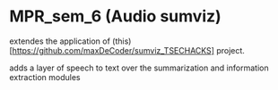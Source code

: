 # MPR_sem_6 (Audio sumviz)

extendes the application of (this)[https://github.com/maxDeCoder/sumviz_TSECHACKS] project.

adds a layer of speech to text over the summarization and information extraction modules
